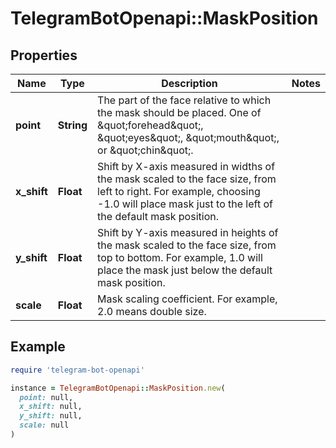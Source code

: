 # TelegramBotOpenapi::MaskPosition

## Properties

| Name | Type | Description | Notes |
| ---- | ---- | ----------- | ----- |
| **point** | **String** | The part of the face relative to which the mask should be placed. One of \&quot;forehead\&quot;, \&quot;eyes\&quot;, \&quot;mouth\&quot;, or \&quot;chin\&quot;. |  |
| **x_shift** | **Float** | Shift by X-axis measured in widths of the mask scaled to the face size, from left to right. For example, choosing -1.0 will place mask just to the left of the default mask position. |  |
| **y_shift** | **Float** | Shift by Y-axis measured in heights of the mask scaled to the face size, from top to bottom. For example, 1.0 will place the mask just below the default mask position. |  |
| **scale** | **Float** | Mask scaling coefficient. For example, 2.0 means double size. |  |

## Example

```ruby
require 'telegram-bot-openapi'

instance = TelegramBotOpenapi::MaskPosition.new(
  point: null,
  x_shift: null,
  y_shift: null,
  scale: null
)
```

